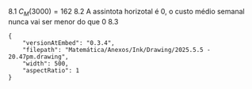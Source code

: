 8.1 $C_{M}(3000) = 162$
8.2 A assintota horizotal é 0, o custo médio semanal nunca vai ser menor do que 0
8.3

```handdrawn-ink
{
	"versionAtEmbed": "0.3.4",
	"filepath": "Matemática/Anexos/Ink/Drawing/2025.5.5 - 20.47pm.drawing",
	"width": 500,
	"aspectRatio": 1
}
```
